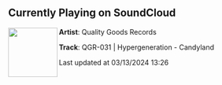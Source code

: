 ## Currently Playing on SoundCloud

[<img align="left" width="100" src="https://i1.sndcdn.com/artworks-khYhDxgMSJT198sf-CwaCUw-t500x500.jpg">](https://soundcloud.com/qualitygoodsrecs/qgr-031-hypergeneration-candyland?in=saxurn/sets/tmp/)

**Artist**: Quality Goods Records 

**Track**: QGR-031 | Hypergeneration - Candyland

Last updated at 03/13/2024 13:26
